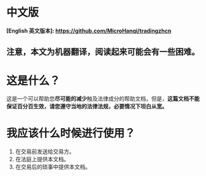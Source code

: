 # 中文版

**[English 英文版本]: https://github.com/MicroHanqi/tradingzhcn**

注意，本文为机器翻译，阅读起来可能会有一些困难。
------

# 这是什么？

这是一个可以帮助您**尽可能的减少**触及法律成分的帮助文档，但是，**这篇文档不能保证百分百生效，请您遵守当地的法律法规，必要情况下坦白从宽。**

# 我应该什么时候进行使用？

1. 在交易前发送给交易方。
2. 在法庭上提供本文档。
3. 在交易后的琐事中提供本文档。
